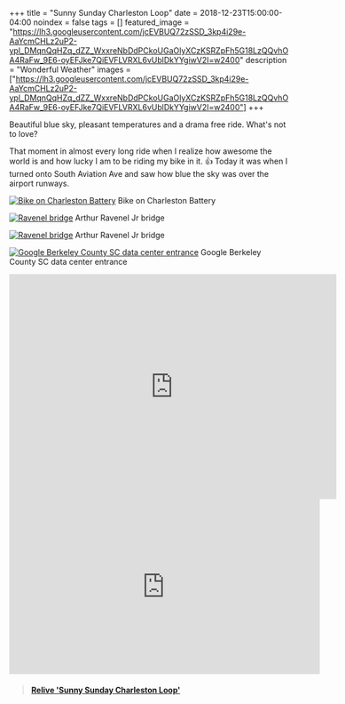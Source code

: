 +++
title =  "Sunny Sunday Charleston Loop"
date = 2018-12-23T15:00:00-04:00
noindex = false
tags = []
featured_image = "https://lh3.googleusercontent.com/jcEVBUQ72zSSD_3kp4i29e-AaYcmCHLz2uP2-ypl_DMqnQqHZq_dZZ_WxxreNbDdPCkoUGaOlyXCzKSRZpFh5G18LzQQvhOA4RaFw_9E6-oyEFJke7QiEVFLVRXL6vUblDkYYgiwV2I=w2400"
description = "Wonderful Weather"
images = ["https://lh3.googleusercontent.com/jcEVBUQ72zSSD_3kp4i29e-AaYcmCHLz2uP2-ypl_DMqnQqHZq_dZZ_WxxreNbDdPCkoUGaOlyXCzKSRZpFh5G18LzQQvhOA4RaFw_9E6-oyEFJke7QiEVFLVRXL6vUblDkYYgiwV2I=w2400"]
+++

Beautiful blue sky, pleasant temperatures and a drama free ride. What's not to love?

That moment in almost every long ride when I realize how awesome the world is and how lucky I am to be riding my bike in it. 👍 Today it was when I turned onto South Aviation Ave and saw how blue the sky was over the airport runways.


[![Bike on Charleston Battery](https://lh3.googleusercontent.com/YeMHSftDU5d3HrP5f74_p9jiSOQjS4lFmcCTeURajWsrh3Xu4ZgFQ3_zFcnvzyGmqOBSPvtLprCViZC_fsf8FUC1ZSY2YZEW-Yff3vvGqsgr_E91qj0af5SSaH1425pzCRr8R9d8iwE=w2400)](https://lh3.googleusercontent.com/YeMHSftDU5d3HrP5f74_p9jiSOQjS4lFmcCTeURajWsrh3Xu4ZgFQ3_zFcnvzyGmqOBSPvtLprCViZC_fsf8FUC1ZSY2YZEW-Yff3vvGqsgr_E91qj0af5SSaH1425pzCRr8R9d8iwE=w2400)
Bike on Charleston Battery

[![Ravenel bridge](https://lh3.googleusercontent.com/tNgbGjl2YSi1cGLk2LfdowUO4tqyTZGiUZ1m98Hq_lEIGYOOE6SF7Fkq7ojDrPi-HDfVO26QPRI_puT7o7obIreLBJ4YVYr-dDInXHPr7HuA83d5mA3hBMQMJbXqra9D0cqEM2TrMR0=w2400)](https://lh3.googleusercontent.com/tNgbGjl2YSi1cGLk2LfdowUO4tqyTZGiUZ1m98Hq_lEIGYOOE6SF7Fkq7ojDrPi-HDfVO26QPRI_puT7o7obIreLBJ4YVYr-dDInXHPr7HuA83d5mA3hBMQMJbXqra9D0cqEM2TrMR0=w2400)
Arthur Ravenel Jr bridge

[![Ravenel bridge](https://lh3.googleusercontent.com/glf-QYH0xeYNSgyAv1pHB7pfp2NT4Sz825WgjaB8fvBbhk13x8hln_qzbW_aBNw0luBG-g01IrNcSuiHFRwoo0K2czBB2f6iX-l37ulsV4Xx8GXYUiGQoLP_OaA_19enROTlzIeQgbc=w2400)](https://lh3.googleusercontent.com/glf-QYH0xeYNSgyAv1pHB7pfp2NT4Sz825WgjaB8fvBbhk13x8hln_qzbW_aBNw0luBG-g01IrNcSuiHFRwoo0K2czBB2f6iX-l37ulsV4Xx8GXYUiGQoLP_OaA_19enROTlzIeQgbc=w2400)
Arthur Ravenel Jr bridge

[![Google Berkeley County SC data center entrance](https://lh3.googleusercontent.com/WwVPH2KDGLUaKjtYKsN1oYP-VNdEeEI8voRisykQmv4BnEeoxsX-OI5wWcQuBVfWfJH5i8z3yeq1qOH79gxIPsnsqrZfsoeM3sTbvExyfkS1Aw6KyPweH-psT4zc5R_xEWEg28I13y8=w2400)](https://lh3.googleusercontent.com/WwVPH2KDGLUaKjtYKsN1oYP-VNdEeEI8voRisykQmv4BnEeoxsX-OI5wWcQuBVfWfJH5i8z3yeq1qOH79gxIPsnsqrZfsoeM3sTbvExyfkS1Aw6KyPweH-psT4zc5R_xEWEg28I13y8=w2400)
Google Berkeley County SC data center entrance

<iframe height='405' width='590' frameborder='0' allowtransparency='true' scrolling='no' src='https://www.strava.com/activities/2032150336/embed/f1e928ee45541b423a4ece9e3273a38c97f14ad5'></iframe>

<iframe width="560" height="315" src="https://www.youtube.com/embed/MFgP1YShWFI" frameborder="0" allow="accelerometer; autoplay; encrypted-media; gyroscope; picture-in-picture" allowfullscreen></iframe>

<blockquote class="embedly-card" data-card-controls="0" data-card-key="f1631a41cb254ca5b035dc5747a5bd75"><h4><a href="https://www.relive.cc/view/2032150336?r=embed-site">Relive 'Sunny Sunday Charleston Loop'</a></h4></blockquote>
        <script async src="https://cdn.embedly.com/widgets/platform.js" charset="UTF-8"></script>
